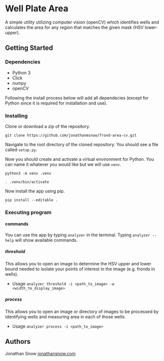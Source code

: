 # Well Plate Area
A simple utility utilizing computer vision (openCV) which identifies wells and calculates the area for any region that matches the given mask (HSV lower-upper).

## Getting Started

### Dependencies

* Python 3
* Click
* numpy
* openCV

Following the install process below will add all dependecies (except for Python since it is required for installation and use).

### Installing

Clone or download a zip of the repository.

`git clone https://github.com/jonathanmsnow/frond-area-cv.git`

Navigate to the root directory of the cloned repository. You should see a file called `setup.py`.


Now you should create and activate a virtual environment for Python. You can name it whatever you would like but we will use `venv`.

```
python3 -m venv .venv

. .venv/bin/activate
```

Now install the app using pip.

`pip install --editable .`

### Executing program

#### commands

You can use the app by typing `analyzer` in the terminal. Typing `analyzer --help` will show available commands.
##### threshold
This allows you to open an image to determine the HSV upper and lower bound needed to isolate your points of interest in the image (e.g. fronds in wells).

- Usage
  `analyzer threshold -i <path_to_image> -w <width_to_display_image>`

##### process
This allows you to open an image or directory of images to be processed by identifying wells and measuring area in each of those wells.

- Usage
  `analyzer process -i <path_to_image>`


## Authors
Jonathan Snow
[jonathansnow.com](https://jonathansnow.com)
